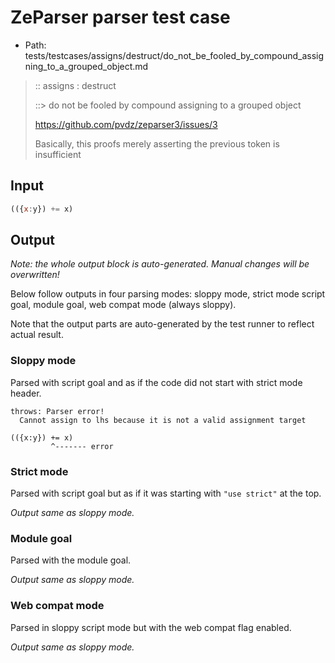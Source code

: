 # ZeParser parser test case

- Path: tests/testcases/assigns/destruct/do_not_be_fooled_by_compound_assigning_to_a_grouped_object.md

> :: assigns : destruct
>
> ::> do not be fooled by compound assigning to a grouped object
>
> https://github.com/pvdz/zeparser3/issues/3
>
> Basically, this proofs merely asserting the previous token is insufficient

## Input

`````js
(({x:y}) += x)
`````

## Output

_Note: the whole output block is auto-generated. Manual changes will be overwritten!_

Below follow outputs in four parsing modes: sloppy mode, strict mode script goal, module goal, web compat mode (always sloppy).

Note that the output parts are auto-generated by the test runner to reflect actual result.

### Sloppy mode

Parsed with script goal and as if the code did not start with strict mode header.

`````
throws: Parser error!
  Cannot assign to lhs because it is not a valid assignment target

(({x:y}) += x)
         ^------- error
`````

### Strict mode

Parsed with script goal but as if it was starting with `"use strict"` at the top.

_Output same as sloppy mode._

### Module goal

Parsed with the module goal.

_Output same as sloppy mode._

### Web compat mode

Parsed in sloppy script mode but with the web compat flag enabled.

_Output same as sloppy mode._

